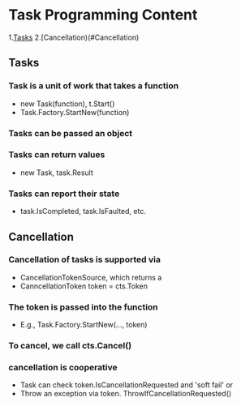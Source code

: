 # Task Programming Content
1.[Tasks](#Tasks)
2.[Cancellation)(#Cancellation)
## Tasks
### Task is a unit of work that takes a function
* new Task(function), t.Start()
* Task.Factory.StartNew(function)

### Tasks can be passed an object
### Tasks can return values
* new Task<T>, task.Result

### Tasks can report their state
* task.IsCompleted, task.IsFaulted, etc.

## Cancellation
### Cancellation of tasks is supported via
* CancellationTokenSource, which returns a
* CanncellationToken token = cts.Token

### The token is passed into the function
* E.g., Task.Factory.StartNew(..., token)

### To cancel, we call cts.Cancel()

### cancellation is cooperative
* Task can check token.IsCancellationRequested and 'soft fail' or
* Throw an exception via token. ThrowIfCancellationRequested()
